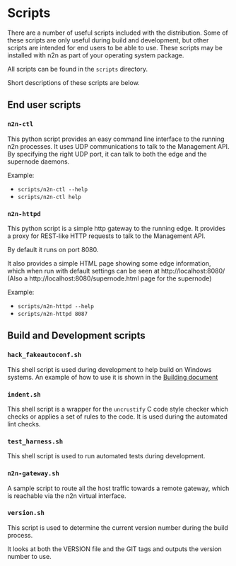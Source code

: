 # Scripts

There are a number of useful scripts included with the distribution.
Some of these scripts are only useful during build and development, but
other scripts are intended for end users to be able to use.  These scripts
may be installed with n2n as part of your operating system package.

All scripts can be found in the `scripts` directory.

Short descriptions of these scripts are below.

## End user scripts

### `n2n-ctl`

This python script provides an easy command line interface to the running
n2n processes.  It uses UDP communications to talk to the Management API.
By specifying the right UDP port, it can talk to both the edge and the
supernode daemons.

Example:
- `scripts/n2n-ctl --help`
- `scripts/n2n-ctl help`

### `n2n-httpd`

This python script is a simple http gateway to the running edge.  It provides
a proxy for REST-like HTTP requests to talk to the Management API.

By default it runs on port 8080.

It also provides a simple HTML page showing some edge information, which when
run with default settings can be seen at http://localhost:8080/ (Also
a http://localhost:8080/supernode.html page for the supernode)

Example:
- `scripts/n2n-httpd --help`
- `scripts/n2n-httpd 8087`

## Build and Development scripts

### `hack_fakeautoconf.sh`

This shell script is used during development to help build on Windows
systems.  An example of how to use it is shown in
the [Building document](Building.md)

### `indent.sh`

This shell script is a wrapper for the `uncrustify` C code style checker
which checks or applies a set of rules to the code.  It is used during
the automated lint checks.

### `test_harness.sh`

This shell script is used to run automated tests during development.

### `n2n-gateway.sh`

A sample script to route all the host traffic towards a remote gateway,
which is reachable via the n2n virtual interface.

### `version.sh`

This script is used to determine the current version number during the
build process.

It looks at both the VERSION file and the GIT tags and outputs the
version number to use.
